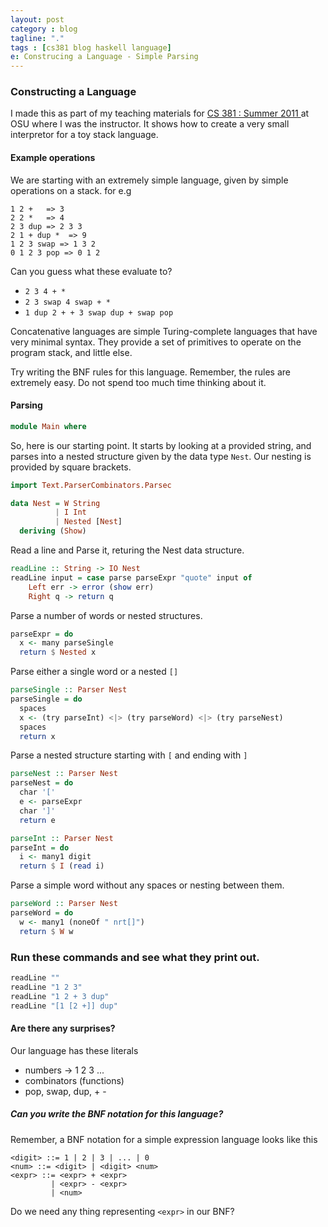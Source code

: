 ```yaml
---
layout: post
category : blog
tagline: "."
tags : [cs381 blog haskell language]
e: Construcing a Language - Simple Parsing
---
```


### Constructing a Language

I made this as part of my teaching materials for [CS 381 : Summer 2011 ](/ta/2011/07/01/cs381/) at OSU where I was the instructor. It shows how to create a very small interpretor for a toy stack language.

#### Example operations

We are starting with an extremely simple language, given by simple
operations on a stack. for e.g

~~~
1 2 +   => 3
2 2 *   => 4
2 3 dup => 2 3 3
2 1 + dup *  => 9
1 2 3 swap => 1 3 2
0 1 2 3 pop => 0 1 2
~~~

Can you guess what these evaluate to?

* `2 3 4 + *`
* `2 3 swap 4 swap + *`
* `1 dup 2 + + 3 swap dup + swap pop`

Concatenative languages are simple Turing-complete languages that have very minimal syntax. They provide a set of primitives to operate on the program stack, and little else.

Try writing the BNF rules for this language. Remember, the rules are extremely easy. Do not spend too much time thinking about it.

#### Parsing

~~~ haskell
module Main where
~~~

So, here is our starting point. It starts by looking at a provided string, and parses into a nested
structure given by the data type `Nest`. Our nesting is provided by square brackets.

~~~ haskell
import Text.ParserCombinators.Parsec

data Nest = W String
          | I Int
          | Nested [Nest]
  deriving (Show)
~~~

Read a line and Parse it, returing the Nest data structure.

~~~ haskell
readLine :: String -> IO Nest
readLine input = case parse parseExpr "quote" input of
    Left err -> error (show err)
    Right q -> return q
~~~

Parse a number of words or nested structures.

~~~ haskell
parseExpr = do
  x <- many parseSingle
  return $ Nested x
~~~

Parse either a single word or a nested `[]`

~~~ haskell
parseSingle :: Parser Nest
parseSingle = do
  spaces
  x <- (try parseInt) <|> (try parseWord) <|> (try parseNest)
  spaces
  return x
~~~

Parse a nested structure starting with `[` and ending with `]`

~~~ haskell
parseNest :: Parser Nest
parseNest = do
  char '['
  e <- parseExpr
  char ']'
  return e

parseInt :: Parser Nest
parseInt = do
  i <- many1 digit
  return $ I (read i)
~~~

Parse a simple word without any spaces or nesting between them.

~~~ haskell
parseWord :: Parser Nest
parseWord = do
  w <- many1 (noneOf " nrt[]")
  return $ W w
~~~

### Run these commands and see what they print out.

~~~ haskell
readLine ""
readLine "1 2 3"
readLine "1 2 + 3 dup"
readLine "[1 [2 +]] dup"
~~~

#### Are there any surprises?

Our language has these literals

* numbers -> 1 2 3 ...
* combinators (functions) 
* pop, swap, dup, + -

##### Can you write the BNF notation for this language?

Remember, a BNF notation for a simple expression language looks like this

~~~
<digit> ::= 1 | 2 | 3 | ... | 0
<num> ::= <digit> | <digit> <num>
<expr> ::= <expr> + <expr>
         | <expr> - <expr>
         | <num>
~~~

Do we need any thing representing `<expr>` in our BNF?
